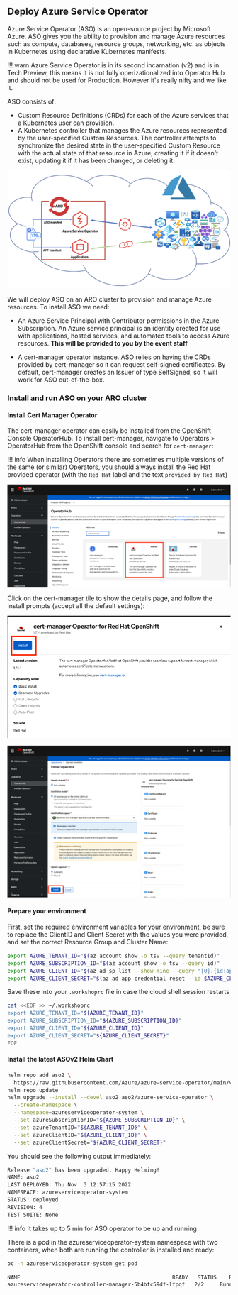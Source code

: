 ## Deploy Azure Service Operator

Azure Service Operator (ASO) is an open-source project by Microsoft Azure. ASO gives you the ability to provision and manage Azure resources such as compute, databases, resource groups, networking, etc. as objects in Kubernetes using declarative Kubernetes manifests.

!!! warn
    Azure Service Operator is in its second incarnation (v2) and is in Tech Preview, this means it is not fully operizationalized into Operator Hub and should not be used for Production. However it's really nifty and we like it.

ASO consists of:

- Custom Resource Definitions (CRDs) for each of the Azure services that a Kubernetes user can provision.
- A Kubernetes controller that manages the Azure resources represented by the user-specified Custom Resources. The controller attempts to synchronize the desired state in the user-specified Custom Resource with the actual state of that resource in Azure, creating it if it doesn't exist, updating it if it has been changed, or deleting it.

![Azure-Service-operator](../assets/images/aso-schematic.png)

We will deploy ASO on an ARO cluster to provision and manage Azure resources. To install ASO we need:

- An Azure Service Principal with Contributor permissions in the Azure Subscription. An Azure service principal is an identity created for use with applications, hosted services, and automated tools to access Azure resources. **This will be provided to you by the event staff**

- A cert-manager operator instance. ASO relies on having the CRDs provided by cert-manager so it can request self-signed certificates. By default, cert-manager creates an Issuer of type SelfSigned, so it will work for ASO out-of-the-box.

###  Install and run ASO on your ARO cluster

#### Install Cert Manager Operator

The cert-manager operator can easily be installed from the OpenShift Console OperatorHub. To install cert-manager, navigate to Operators > OperatorHub from the OpenShift console and search for `cert-manager`:

!!! info
    When installing Operators there are sometimes multiple versions of the same (or similar) Operators, you should always install the Red Hat provided operator (with the `Red Hat` label and the text `provided by Red Hat`)

![operator-hub](../assets/images/operator-hub-cert-manager.png)

Click on the cert-manager tile to show the details page, and follow the install prompts (accept all the default settings):

![cert-manager-details](../assets/images/cert-manager-install-1.png)

![cert-manager-details](../assets/images/cert-manager-install-2.png)



#### Prepare your environment

First, set the required environment variables for your environment, be sure to replace the ClientID and Client Secret with the values you were provided, and set the correct Resource Group and Cluster Name:

```bash
export AZURE_TENANT_ID="$(az account show -o tsv --query tenantId)"
export AZURE_SUBSCRIPTION_ID="$(az account show -o tsv --query id)"
export AZURE_CLIENT_ID="$(az ad sp list --show-mine --query "[0].{id:appId}" -o tsv)"
export AZURE_CLIENT_SECRET="$(az ad app credential reset --id $AZURE_CLIENT_ID --append -o tsv --query {password:password})"
```

Save these into your `.workshoprc` file in case the cloud shell session restarts

```bash
cat <<EOF >> ~/.workshoprc
export AZURE_TENANT_ID="${AZURE_TENANT_ID}"
export AZURE_SUBSCRIPTION_ID="${AZURE_SUBSCRIPTION_ID}"
export AZURE_CLIENT_ID="${AZURE_CLIENT_ID}"
export AZURE_CLIENT_SECRET="${AZURE_CLIENT_SECRET}"
EOF
```


#### Install the latest ASOv2 Helm Chart

```bash
helm repo add aso2 \
  https://raw.githubusercontent.com/Azure/azure-service-operator/main/v2/charts
helm repo update
helm upgrade --install --devel aso2 aso2/azure-service-operator \
  --create-namespace \
  --namespace=azureserviceoperator-system \
  --set azureSubscriptionID="${AZURE_SUBSCRIPTION_ID}" \
  --set azureTenantID="${AZURE_TENANT_ID}" \
  --set azureClientID="${AZURE_CLIENT_ID}" \
  --set azureClientSecret="${AZURE_CLIENT_SECRET}"
```

You should see the following output immediately:

```bash
Release "aso2" has been upgraded. Happy Helming!
NAME: aso2
LAST DEPLOYED: Thu Nov  3 12:57:15 2022
NAMESPACE: azureserviceoperator-system
STATUS: deployed
REVISION: 4
TEST SUITE: None
```

!!! info
    It takes up to 5 min for ASO operator to be up and running

There is a pod in the azureserviceoperator-system namespace with two containers, when both are running the controller is installed and ready:

```bash
oc -n azureserviceoperator-system get pod
```

```bash
NAME                                                READY   STATUS    RESTARTS   AGE
azureserviceoperator-controller-manager-5b4bfc59df-lfpqf   2/2     Running   0          24s
```
